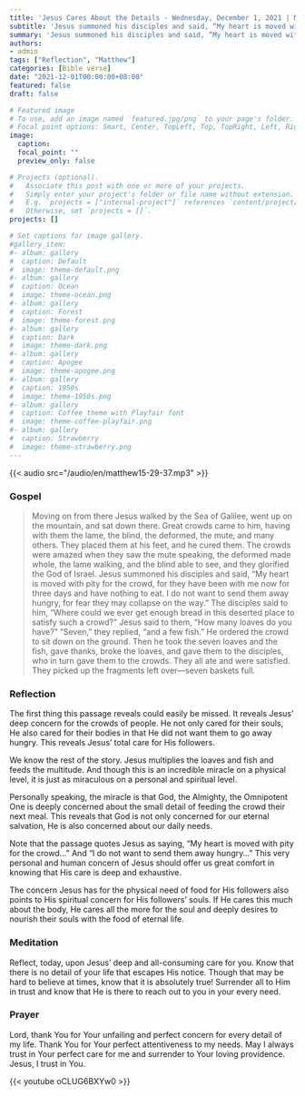 ```yaml
---
title: 'Jesus Cares About the Details - Wednesday, December 1, 2021 | Matthew 15:29-37'
subtitle: 'Jesus summoned his disciples and said, “My heart is moved with pity for the crowd, for they have been with me now for three days and have nothing to eat.  I do not want to send them away hungry, for fear they may collapse on the way.'
summary: 'Jesus summoned his disciples and said, “My heart is moved with pity for the crowd, for they have been with me now for three days and have nothing to eat.  I do not want to send them away hungry, for fear they may collapse on the way.'
authors:
- admin
tags: ["Reflection", "Matthew"]
categories: [Bible verse]
date: "2021-12-01T00:00:00+08:00"
featured: false
draft: false

# Featured image
# To use, add an image named `featured.jpg/png` to your page's folder.
# Focal point options: Smart, Center, TopLeft, Top, TopRight, Left, Right, BottomLeft, Bottom, BottomRight
image:
  caption:
  focal_point: ""
  preview_only: false

# Projects (optional).
#   Associate this post with one or more of your projects.
#   Simply enter your project's folder or file name without extension.
#   E.g. `projects = ["internal-project"]` references `content/project/deep-learning/index.md`.
#   Otherwise, set `projects = []`.
projects: []

# Set captions for image gallery.
#gallery_item:
#- album: gallery
#  caption: Default
#  image: theme-default.png
#- album: gallery
#  caption: Ocean
#  image: theme-ocean.png
#- album: gallery
#  caption: Forest
#  image: theme-forest.png
#- album: gallery
#  caption: Dark
#  image: theme-dark.png
#- album: gallery
#  caption: Apogee
#  image: theme-apogee.png
#- album: gallery
#  caption: 1950s
#  image: theme-1950s.png
#- album: gallery
#  caption: Coffee theme with Playfair font
#  image: theme-coffee-playfair.png
#- album: gallery
#  caption: Strawberry
#  image: theme-strawberry.png
---
```


{{< audio src="/audio/en/matthew15-29-37.mp3" >}}

### Gospel
> Moving on from there Jesus walked by the Sea of Galilee, went up on the mountain, and sat down there. Great crowds came to him, having with them the lame, the blind, the deformed, the mute, and many others. They placed them at his feet, and he cured them. The crowds were amazed when they saw the mute speaking, the deformed made whole, the lame walking, and the blind able to see, and they glorified the God of Israel. Jesus summoned his disciples and said, “My heart is moved with pity for the crowd, for they have been with me now for three days and have nothing to eat. I do not want to send them away hungry, for fear they may collapse on the way.” The disciples said to him, “Where could we ever get enough bread in this deserted place to satisfy such a crowd?” Jesus said to them, “How many loaves do you have?” “Seven,” they replied, “and a few fish.” He ordered the crowd to sit down on the ground. Then he took the seven loaves and the fish, gave thanks, broke the loaves, and gave them to the disciples, who in turn gave them to the crowds. They all ate and were satisfied. They picked up the fragments left over—seven baskets full.


### Reflection
The first thing this passage reveals could easily be missed.  It reveals Jesus’ deep concern for the crowds of people.  He not only cared for their souls, He also cared for their bodies in that He did not want them to go away hungry.  This reveals Jesus’ total care for His followers.

We know the rest of the story.  Jesus multiplies the loaves and fish and feeds the multitude.  And though this is an incredible miracle on a physical level, it is just as miraculous on a personal and spiritual level.

Personally speaking, the miracle is that God, the Almighty, the Omnipotent One is deeply concerned about the small detail of feeding the crowd their next meal.  This reveals that God is not only concerned for our eternal salvation, He is also concerned about our daily needs.

Note that the passage quotes Jesus as saying, “My heart is moved with pity for the crowd…”  And “I do not want to send them away hungry…”  This very personal and human concern of Jesus should offer us great comfort in knowing that His care is deep and exhaustive.  

The concern Jesus has for the physical need of food for His followers also points to His spiritual concern for His followers’ souls.  If He cares this much about the body, He cares all the more for the soul and deeply desires to nourish their souls with the food of eternal life.

### Meditation
Reflect, today, upon Jesus’ deep and all-consuming care for you.  Know that there is no detail of your life that escapes His notice.  Though that may be hard to believe at times, know that it is absolutely true! Surrender all to Him in trust and know that He is there to reach out to you in your every need.

### Prayer
Lord, thank You for Your unfailing and perfect concern for every detail of my life.  Thank You for Your perfect attentiveness to my needs.  May I always trust in Your perfect care for me and surrender to Your loving providence.  Jesus, I trust in You.

{{< youtube oCLUG6BXYw0 >}}
